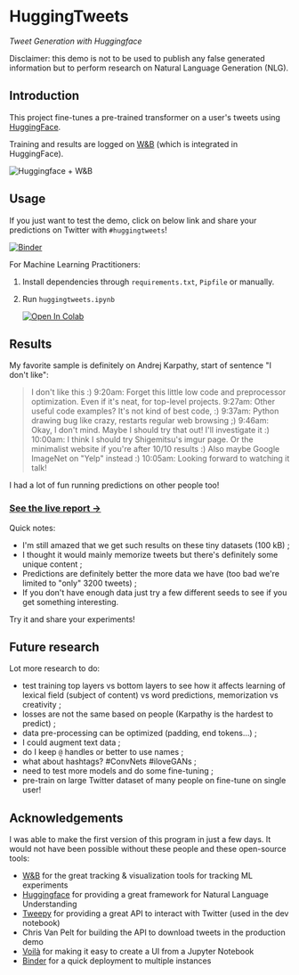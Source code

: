 # HuggingTweets

*Tweet Generation with Huggingface*

Disclaimer: this demo is not to be used to publish any false generated information but to perform research on Natural Language Generation (NLG).

## Introduction

This project fine-tunes a pre-trained transformer on a user's tweets using [HuggingFace](https://huggingface.co/).

Training and results are logged on [W&B](https://docs.wandb.com/huggingface) (which is integrated in HuggingFace).

![Huggingface + W&B](https://i.imgur.com/vnejHGh.png)

## Usage

If you just want to test the demo, click on below link and share your predictions on Twitter with `#huggingtweets`!

[![Binder](https://mybinder.org/badge_logo.svg)](https://mybinder.org/v2/gh/borisdayma/huggingtweets/master?urlpath=%2Fvoila%2Frender%2Fhuggingtweets-demo.ipynb)

For Machine Learning Practitioners:

1. Install dependencies through `requirements.txt`, `Pipfile` or manually.
2. Run `huggingtweets.ipynb`

    [![Open In Colab](https://colab.research.google.com/assets/colab-badge.svg)](https://colab.research.google.com/github/borisdayma/huggingtweets/blob/master/huggingtweets.ipynb)

## Results

My favorite sample is definitely on Andrej Karpathy, start of sentence "I don't like":

> I don't like this :) 9:20am: Forget this little low code and preprocessor optimization. Even if it's neat, for top-level projects. 9:27am: Other useful code examples? It's not kind of best code, :) 9:37am: Python drawing bug like crazy, restarts regular web browsing ;) 9:46am: Okay, I don't mind. Maybe I should try that out! I'll investigate it :) 10:00am: I think I should try Shigemitsu's imgur page. Or the minimalist website if you're after 10/10 results :) Also maybe Google ImageNet on "Yelp" instead :) 10:05am: Looking forward to watching it talk!

I had a lot of fun running predictions on other people too!

### [See the live report → ](https://app.wandb.ai/borisd13/huggingface-twitter?workspace=user-borisd13)

Quick notes:

* I'm still amazed that we get such results on these tiny datasets (100 kB) ;
* I thought it would mainly memorize tweets but there's definitely some unique content ;
* Predictions are definitely better the more data we have (too bad we're limited to "only" 3200 tweets) ;
* If you don't have enough data just try a few different seeds to see if you get something interesting.

Try it and share your experiments!

## Future research

Lot more research to do:

* test training top layers vs bottom layers to see how it affects learning of lexical field (subject of content) vs word predictions, memorization vs creativity ;
* losses are not the same based on people (Karpathy is the hardest to predict) ;
* data pre-processing can be optimized (padding, end tokens…) ;
* I could augment text data ;
* do I keep `@` handles or better to use names ;
* what about hashtags? #ConvNets #iloveGANs ;
* need to test more models and do some fine-tuning ;
* pre-train on large Twitter dataset of many people on fine-tune on single user!

## Acknowledgements

I was able to make the first version of this program in just a few days.
It would not have been possible without these people and these open-source tools:

* [W&B](http://docs.wandb.com/) for the great tracking & visualization tools for tracking ML experiments
* [Huggingface](https://huggingface.co/) for providing a great framework for Natural Language Understanding
* [Tweepy](https://www.tweepy.org/) for providing a great API to interact with Twitter (used in the dev notebook)
* Chris Van Pelt for building the API to download tweets in the production demo
* [Voilà](https://github.com/voila-dashboards/voila) for making it easy to create a UI from a Jupyter Notebook
* [Binder](https://mybinder.org/) for a quick deployment to multiple instances
